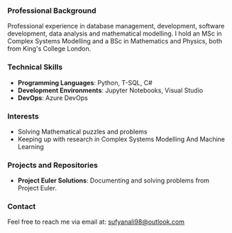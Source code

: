 ### Professional Background
Professional experience in database management, development, software development, data analysis and mathematical modelling. I hold an MSc in Complex Systems Modelling and a BSc in Mathematics and Physics, both from King's College London.

### Technical Skills
- **Programming Languages**: Python, T-SQL, C#
- **Development Environments**: Jupyter Notebooks, Visual Studio
- **DevOps**: Azure DevOps

### Interests
- Solving Mathematical puzzles and problems
- Keeping up with research in Complex Systems Modelling And Machine Learning

### Projects and Repositories
- **Project Euler Solutions**: Documenting and solving problems from Project Euler.
  
### Contact
Feel free to reach me via email at: sufyanali98@outlook.com
<!---
sufali10/sufali10 is a ✨ special ✨ repository because its `README.md` (this file) appears on your GitHub profile.
You can click the Preview link to take a look at your changes.
--->
